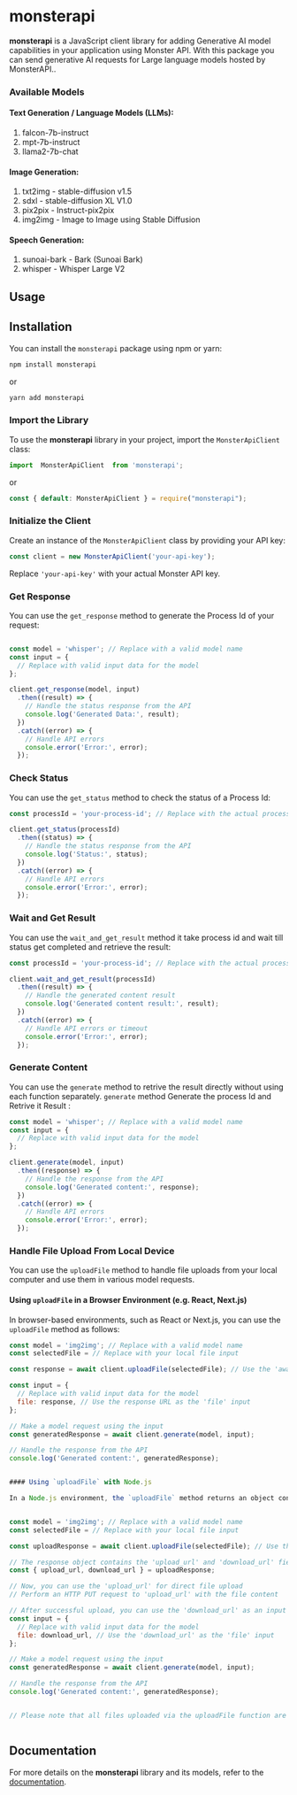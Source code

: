 


# monsterapi

**monsterapi** is a JavaScript client library for adding Generative AI model capabilities in your application using Monster API. With this package you can send generative AI requests for Large language models hosted by MonsterAPI..


### Available Models

#### Text Generation / Language Models (LLMs):

1. falcon-7b-instruct
2. mpt-7b-instruct
3. llama2-7b-chat


#### Image Generation:

1. txt2img - stable-diffusion v1.5
2. sdxl - stable-diffusion XL V1.0
3. pix2pix - Instruct-pix2pix
4. img2img - Image to Image using Stable Diffusion

#### Speech Generation:

1. sunoai-bark - Bark (Sunoai Bark)
2. whisper - Whisper Large V2

## Usage

## Installation

You can install the `monsterapi` package using npm or yarn:

```bash
npm install monsterapi
```

or

```bash
yarn add monsterapi
```

### Import the Library

To use the **monsterapi** library in your project, import the `MonsterApiClient` class:

```javascript
import  MonsterApiClient  from 'monsterapi';
```
or

```javascript
const { default: MonsterApiClient } = require("monsterapi");
```
### Initialize the Client

Create an instance of the `MonsterApiClient` class by providing your API key:

```javascript
const client = new MonsterApiClient('your-api-key');
```

Replace `'your-api-key'` with your actual Monster API key.

### Get Response

You can use the `get_response` method to generate the Process Id of your request:

```javascript

const model = 'whisper'; // Replace with a valid model name
const input = {
  // Replace with valid input data for the model
};

client.get_response(model, input)
  .then((result) => {
    // Handle the status response from the API
    console.log('Generated Data:', result);
  })
  .catch((error) => {
    // Handle API errors
    console.error('Error:', error);
  });
```

### Check Status

You can use the `get_status` method to check the status of a Process Id:

```javascript
const processId = 'your-process-id'; // Replace with the actual process ID

client.get_status(processId)
  .then((status) => {
    // Handle the status response from the API
    console.log('Status:', status);
  })
  .catch((error) => {
    // Handle API errors
    console.error('Error:', error);
  });
```

### Wait and Get Result

You can use the `wait_and_get_result` method it take process id and wait till status get completed and retrieve the result:

```javascript
const processId = 'your-process-id'; // Replace with the actual process ID

client.wait_and_get_result(processId)
  .then((result) => {
    // Handle the generated content result
    console.log('Generated content result:', result);
  })
  .catch((error) => {
    // Handle API errors or timeout
    console.error('Error:', error);
  });
```
### Generate Content

You can use the `generate` method to retrive the result directly without using each function separately. `generate` method Generate the process Id and Retrive it Result :

```javascript
const model = 'whisper'; // Replace with a valid model name
const input = {
  // Replace with valid input data for the model
};

client.generate(model, input)
  .then((response) => {
    // Handle the response from the API
    console.log('Generated content:', response);
  })
  .catch((error) => {
    // Handle API errors
    console.error('Error:', error);
  });
```

### Handle File Upload From Local Device

You can use the `uploadFile` method to handle file uploads from your local computer and use them in various model requests.

#### Using `uploadFile` in a Browser Environment (e.g. React, Next.js)

In browser-based environments, such as React or Next.js, you can use the `uploadFile` method as follows:

```javascript
const model = 'img2img'; // Replace with a valid model name
const selectedFile = // Replace with your local file input

const response = await client.uploadFile(selectedFile); // Use the 'await' keyword to handle the Promise

const input = {
  // Replace with valid input data for the model
  file: response, // Use the response URL as the 'file' input
};

// Make a model request using the input
const generatedResponse = await client.generate(model, input);

// Handle the response from the API
console.log('Generated content:', generatedResponse);


#### Using `uploadFile` with Node.js

In a Node.js environment, the `uploadFile` method returns an object containing both the `upload_url` and `download_url`. You should perform the upload request directly to the `upload_url` API. Here's an example of how to use the `uploadFile` method in Node.js. For More Details Visit https://developer.monsterapi.ai/reference/get_upload:


const model = 'img2img'; // Replace with a valid model name
const selectedFile = // Replace with your local file input

const uploadResponse = await client.uploadFile(selectedFile); // Use the 'await' keyword to handle the Promise

// The response object contains the 'upload_url' and 'download_url' fields
const { upload_url, download_url } = uploadResponse;

// Now, you can use the 'upload_url' for direct file upload
// Perform an HTTP PUT request to 'upload_url' with the file content

// After successful upload, you can use the 'download_url' as an input in your model request
const input = {
  // Replace with valid input data for the model
  file: download_url, // Use the 'download_url' as the 'file' input
};

// Make a model request using the input
const generatedResponse = await client.generate(model, input);

// Handle the response from the API
console.log('Generated content:', generatedResponse);


// Please note that all files uploaded via the uploadFile function are automatically removed from the database after 30 Min for privacy and security purposes.



```

## Documentation

For more details on the **monsterapi** library and its models, refer to the [documentation](https://developer.monsterapi.ai/reference/getting-started-1).



